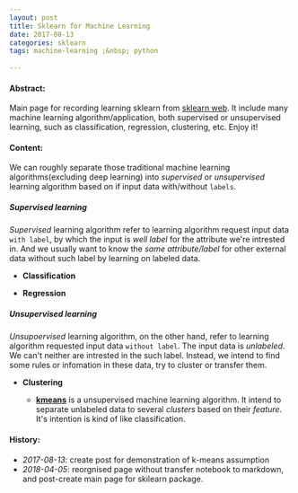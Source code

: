 ```yaml
---
layout: post
title: Sklearn for Machine Learning
date: 2017-08-13 
categories: sklearn
tags: machine-learning ;&nbsp; python 
 
--- 
```

 
#### **Abstract:** 
 
Main page for recording learning sklearn from [sklearn web](http://scikit-learn.org/stable).
It include many machine learning algorithm/application, both supervised or unsupervised learning, such as classification, regression, clustering, etc. Enjoy it!<br> 
 
#### **Content:** 
We can roughly separate those traditional machine learning algorithms(excluding deep learning) into *supervised* or *unsupervised* learning algorithm based on if input data with/without `labels`.
 
##### **Supervised learning**
*Supervised* learning algorithm refer to learning algorithm request input data `with label`, by which the input is *well label* for the attribute we're intrested in. And we usually want to know the *same attribute/label* for other external data without such label by learning on labeled data.

* **Classification**

* **Regression**

##### **Unsupervised learning**
*Unsupoervised* learning algorithm, on the other hand, refer to learning algorithm requested input data `without label`. The input data is *unlabeled*. We can't neither are intrested in the such label. Instead, we intend to find some rules or infomation in these data, try to cluster or transfer them.

* **Clustering** 

    - [**kmeans**](https://nbviewer.jupyter.org/github/DearDon/Sklearn/blob/master/Clustering/kmeans.ipynb) is a unsupervised machine learning algorithm. It intend to separate unlabeled data to several *clusters* based on their *feature*. It's intention is kind of like classification.

 
#### **History:** 
 
* <em>2017-08-13</em>: create post for demonstration of k-means assumption 
* <em>2018-04-05</em>: reorgnised page without transfer notebook to markdown, and post-create main page for skilearn package. 
